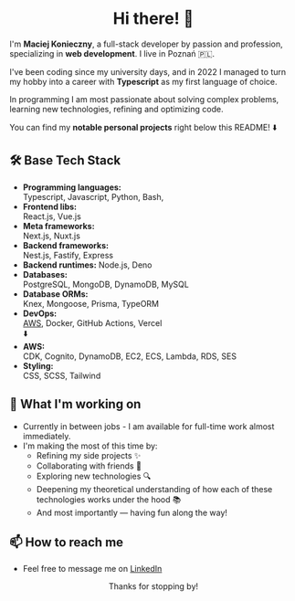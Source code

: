 <div align="center">
<h1>Hi there! 👋</h1>  
</div>

I'm **Maciej Konieczny**, a full-stack developer by passion and profession, specializing in **web development**. I live in Poznań 🇵🇱.  

I've been coding since my university days, and in 2022 I managed to turn my hobby into a career with **Typescript** as my first language of choice.  

In programming I am most passionate about solving complex problems, learning new technologies, refining and optimizing code.

You can find my **notable personal projects** right below this README! ⬇️

## 🛠️ Base Tech Stack
- **Programming languages:**  
Typescript, Javascript, Python, Bash,  
- **Frontend libs:**  
React.js, Vue.js  
- **Meta frameworks:**  
Next.js, Nuxt.js  
- **Backend frameworks:**  
Nest.js, Fastify, Express  
- **Backend runtimes:**
Node.js, Deno  
- **Databases:**  
PostgreSQL, MongoDB, DynamoDB, MySQL  
- **Database ORMs:**  
Knex, Mongoose, Prisma, TypeORM  
- **DevOps:**  
<ins>AWS</ins>, Docker, GitHub Actions, Vercel  
⬇️  
- **AWS:**  
CDK, Cognito, DynamoDB, EC2, ECS, Lambda, RDS, SES  
- **Styling:**  
CSS, SCSS, Tailwind

## 🚀 What I'm working on  
- Currently in between jobs - I am available for full-time work almost immediately.  
- I'm making the most of this time by:
    * Refining my side projects ✨  
    * Collaborating with friends 🤝  
    * Exploring new technologies 🔍  
    * Deepening my theoretical understanding of how each of these technologies works under the hood 📚  
    * And most importantly — having fun along the way!

## 📫 How to reach me  
- Feel free to message me on [LinkedIn](https://www.linkedin.com/in/mcjkon)

<div align="center">
Thanks for stopping by!
</div>